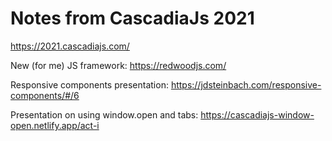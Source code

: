 # Notes from CascadiaJs 2021

https://2021.cascadiajs.com/



New (for me) JS framework: https://redwoodjs.com/

Responsive components presentation:
https://jdsteinbach.com/responsive-components/#/6

Presentation on using window.open and tabs:
https://cascadiajs-window-open.netlify.app/act-i
